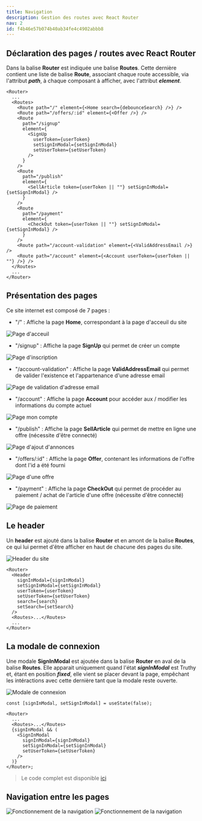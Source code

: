 ```yaml
---
title: Navigation
description: Gestion des routes avec React Router
nav: 2
id: f4b46e57b074b40ab34fe4c4902abbb8
---
```


## Déclaration des pages / routes avec React Router

Dans la balise **Router** est indiquée une balise **Routes**. Cette dernière contient une liste de balise **Route**, associant chaque route accessible, via l'attribut **_path_**, à chaque composant à afficher, avec l'attribut **_element_**.

```tsx
<Router>
  ...
  <Routes>
    <Route path="/" element={<Home search={debounceSearch} />} />
    <Route path="/offers/:id" element={<Offer />} />
    <Route
      path="/signup"
      element={
        <SignUp
          userToken={userToken}
          setSignInModal={setSignInModal}
          setUserToken={setUserToken}
        />
      }
    />
    <Route
      path="/publish"
      element={
        <SellArticle token={userToken || ""} setSignInModal={setSignInModal} />
      }
    />
    <Route
      path="/payment"
      element={
        <CheckOut token={userToken || ""} setSignInModal={setSignInModal} />
      }
    />
    <Route path="/account-validation" element={<ValidAddressEmail />} />
    <Route path="/account" element={<Account userToken={userToken || ""} />} />
  </Routes>
  ...
</Router>
```

## Présentation des pages

Ce site internet est composé de 7 pages :

- "/" : Affiche la page **Home**, correspondant à la page d'acceuil du site

![Page d'acceuil](https://res.cloudinary.com/dwuvdquym/image/upload/v1753902417/vinted/docs/Home_page_uprbwb.png)

- "/signup" : Affiche la page **SignUp** qui permet de créer un compte

![Page d'inscription](https://res.cloudinary.com/dwuvdquym/image/upload/v1753903165/vinted/docs/SignUp_page_u4pl3v.png)

- "/account-validation" : Affiche la page **ValidAddressEmail** qui permet de valider l'existence et l'appartenance d'une adresse email

![Page de validation d'adresse email](https://res.cloudinary.com/dwuvdquym/image/upload/v1753904559/vinted/docs/ValidAddressEmail_page_r6lmzf.png)

- "/account" : Affiche la page **Account** pour accéder aux / modifier les informations du compte actuel

![Page mon compte](https://res.cloudinary.com/dwuvdquym/image/upload/v1753904669/vinted/docs/Account_page_e24vfw.png)

- "/publish" : Affiche la page **SellArticle** qui permet de mettre en ligne une offre (nécessite d'être connecté)

![Page d'ajout d'annonces](https://res.cloudinary.com/dwuvdquym/image/upload/v1753903854/vinted/docs/SellArticle_page_noo2yt.png)

- "/offers/:id" : Affiche la page **Offer**, contenant les informations de l'offre dont l'id a été fourni

![Page d'une offre](https://res.cloudinary.com/dwuvdquym/image/upload/v1753902909/vinted/docs/Offer_page_jvgwsq.png)

- "/payment" : Affiche la page **CheckOut** qui permet de procéder au paiement / achat de l'article d'une offre (nécessite d'être connecté)

![Page de paiement](https://res.cloudinary.com/dwuvdquym/image/upload/v1753904019/vinted/docs/CheckOut_page_hkafdw.png)

## Le header

Un **header** est ajouté dans la balise **Router** et en amont de la balise **Routes**, ce qui lui permet d'être afficher en haut de chacune des pages du site.

![Header du site](https://res.cloudinary.com/dwuvdquym/image/upload/v1753905580/vinted/docs/Header_erpkny.png)

```tsx
<Router>
  <Header
    signInModal={signInModal}
    setSignInModal={setSignInModal}
    userToken={userToken}
    setUserToken={setUserToken}
    search={search}
    setSearch={setSearch}
  />
  <Routes>...</Routes>
  ...
</Router>
```

## La modale de connexion

Une modale **SignInModal** est ajoutée dans la balise **Router** en aval de la balise **Routes**. Elle apparait uniquement quand l'état **_signInModal_** est Truthy et, étant en position **_fixed_**, elle vient se placer devant la page, empêchant les intéractions avec cette dernière tant que la modale reste ouverte.

![Modale de connexion](https://res.cloudinary.com/dwuvdquym/image/upload/v1753906238/vinted/docs/SignInModal_pi0gks.png)

```tsx
const [signInModal, setSignInModal] = useState(false);

<Router>
  ...
  <Routes>...</Routes>
  {signInModal && (
    <SignInModal
      signInModal={signInModal}
      setSignInModal={setSignInModal}
      setUserToken={setUserToken}
    />
  )}
</Router>;
```

> Le code complet est disponible [ici](https://github.com/vlanp/vinted-frontend/blob/acfdf4065f788cd3c284c14d800078ba7905b787/src/App.tsx)

## Navigation entre les pages

<img src="https://res.cloudinary.com/dwuvdquym/image/upload/v1753997453/vinted/docs/vinted-frontend-navigation-dark-fr_smxjce.svg" alt="Fonctionnement de la navigation" class="hidden dark:block" />

<img src="https://res.cloudinary.com/dwuvdquym/image/upload/v1753997451/vinted/docs/vinted-frontend-navigation-light-fr_nchb3a.svg" alt="Fonctionnement de la navigation" class="block dark:hidden" />
